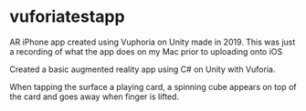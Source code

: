 # vuforiatestapp
AR iPhone app created using Vuphoria on Unity made in 2019. This was just a recording of what the app does on my Mac prior to uploading onto iOS

Created a basic augmented reality app using C# on Unity with Vuforia. 

When tapping the surface a playing card, a spinning cube appears on top of the card and goes away when finger is lifted.
